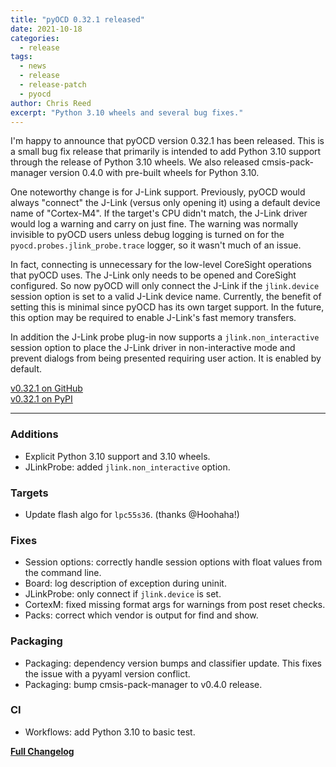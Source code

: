 ```yaml
---
title: "pyOCD 0.32.1 released"
date: 2021-10-18
categories:
  - release
tags:
  - news
  - release
  - release-patch
  - pyocd
author: Chris Reed
excerpt: "Python 3.10 wheels and several bug fixes."
---
```


I'm happy to announce that pyOCD version 0.32.1 has been released. This is a small bug fix release that
primarily is intended to add Python 3.10 support through the release of Python 3.10 wheels. We also
released cmsis-pack-manager version 0.4.0 with pre-built wheels for Python 3.10.

One noteworthy change is for J-Link support. Previously, pyOCD would always "connect" the J-Link (versus only
opening it) using a default device name of "Cortex-M4". If the target's CPU didn't match, the J-Link driver
would log a warning and carry on just fine. The warning was normally invisible to pyOCD users unless debug
logging is turned on for the `pyocd.probes.jlink_probe.trace` logger, so it wasn't much of an issue.

In fact, connecting is unnecessary for the low-level CoreSight operations that pyOCD uses. The J-Link only
needs to be opened and CoreSight configured. So now pyOCD will only connect the J-Link if the
`jlink.device` session option is set to a valid J-Link device name. Currently, the benefit of setting this
is minimal since pyOCD has its own target support. In the future, this option may be required to enable
J-Link's fast memory transfers.

In addition the J-Link probe plug-in now supports a `jlink.non_interactive` session option to place the
J-Link driver in non-interactive mode and prevent dialogs from being presented requiring user action. It
is enabled by default.

[v0.32.1 on GitHub](https://github.com/pyocd/pyOCD/releases/tag/v0.32.1) \
[v0.32.1 on PyPI](https://pypi.org/project/pyocd/0.32.1/)

----

### Additions

- Explicit Python 3.10 support and 3.10 wheels.
- JLinkProbe: added `jlink.non_interactive` option.

### Targets

* Update flash algo for `lpc55s36`. (thanks @Hoohaha!)

### Fixes

* Session options: correctly handle session options with float values from the command line.
* Board: log description of exception during uninit.
* JLinkProbe: only connect if `jlink.device` is set.
* CortexM: fixed missing format args for warnings from post reset checks.
* Packs: correct which vendor is output for find and show.

### Packaging

* Packaging: dependency version bumps and classifier update. This fixes the issue with a pyyaml version conflict.
* Packaging: bump cmsis-pack-manager to v0.4.0 release.

### CI

* Workflows: add Python 3.10 to basic test.

[**Full Changelog**](https://github.com/pyocd/pyOCD/compare/v0.32.0...v0.32.1)


